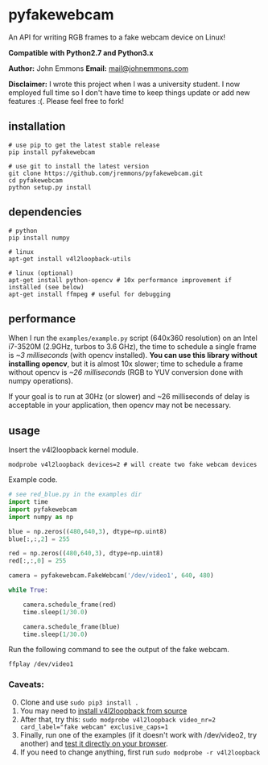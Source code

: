 # pyfakewebcam

An API for writing RGB frames to a fake webcam device on Linux!

**Compatible with Python2.7 and Python3.x**

**Author:** John Emmons
**Email:** mail@johnemmons.com

**Disclaimer:** I wrote this project when I was a university
student. I now employed full time so I don't have time to keep things
update or add new features :(. Please feel free to fork!

## installation

```
# use pip to get the latest stable release
pip install pyfakewebcam

# use git to install the latest version
git clone https://github.com/jremmons/pyfakewebcam.git
cd pyfakewebcam
python setup.py install
```

## dependencies
```
# python
pip install numpy

# linux
apt-get install v4l2loopback-utils

# linux (optional)
apt-get install python-opencv # 10x performance improvement if installed (see below)
apt-get install ffmpeg # useful for debugging
```

## performance

When I run the `examples/example.py` script (640x360 resolution)
on an Intel i7-3520M (2.9GHz, turbos to 3.6 GHz), the time to
schedule a single frame is *~3 milliseconds* (with opencv
installed). **You can use this library without installing opencv**,
but it is almost 10x slower; time to schedule a frame without
opencv is *~26 milliseconds* (RGB to YUV conversion done with
numpy operations).

If your goal is to run at 30Hz (or slower) and ~26 milliseconds of
delay is acceptable in your application, then opencv may not be
necessary.

## usage

Insert the v4l2loopback kernel module.

```
modprobe v4l2loopback devices=2 # will create two fake webcam devices
```

Example code.

```python
# see red_blue.py in the examples dir
import time
import pyfakewebcam
import numpy as np

blue = np.zeros((480,640,3), dtype=np.uint8)
blue[:,:,2] = 255

red = np.zeros((480,640,3), dtype=np.uint8)
red[:,:,0] = 255

camera = pyfakewebcam.FakeWebcam('/dev/video1', 640, 480)

while True:

    camera.schedule_frame(red)
    time.sleep(1/30.0)

    camera.schedule_frame(blue)
    time.sleep(1/30.0)
```

Run the following command to see the output of the fake webcam.
```
ffplay /dev/video1
```

### Caveats:
0. Clone and use `sudo pip3 install .`
1. You may need to [install v4l2loopback from source](https://github.com/umlaeute/v4l2loopback)
2. After that, try this: ```sudo modprobe v4l2loopback video_nr=2 card_label="fake webcam" exclusive_caps=1```
3. Finally, run one of the examples (if it doesn't work with /dev/video2, try another) and [test it directly on your browser](https://webrtc.github.io/samples/src/content/devices/input-output/).
4. If you need to change anything, first run ```sudo modprobe -r v4l2loopback```
